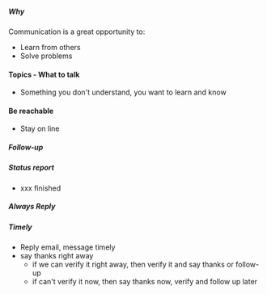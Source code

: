 

##### Why
Communication is a great opportunity to:
- Learn from others
- Solve problems

#### Topics - What to talk
- Something you don't understand, you want to learn and know

#### Be reachable
- Stay on line

##### Follow-up

##### Status report
- xxx finished

##### Always Reply
##### Timely
- Reply email, message timely
- say thanks right away
    - if we can verify it right away, then verify it and say thanks or follow-up
    - if can't verify it now, then say thanks now, verify and follow up later







